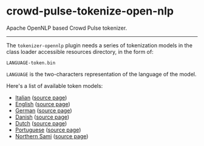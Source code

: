 crowd-pulse-tokenize-open-nlp
=============================

Apache OpenNLP based Crowd Pulse tokenizer.

-----------------------------

The `tokenizer-opennlp` plugin needs a series of tokenization models in the class loader accessible 
resources directory, in the form of:

    LANGUAGE-token.bin
    
`LANGUAGE` is the two-characters representation of the language of the model.

Here's a list of available token models:
  - [Italian](https://github.com/aciapetti/opennlp-italian-models/raw/master/models/it/it-token.bin) 
  ([source page](https://github.com/aciapetti/opennlp-italian-models))
  - [English](http://opennlp.sourceforge.net/models-1.5/en-token.bin) 
  ([source page](http://opennlp.sourceforge.net/models-1.5/))
  - [German](http://opennlp.sourceforge.net/models-1.5/de-token.bin)
  ([source page](http://opennlp.sourceforge.net/models-1.5/))
  - [Danish](http://opennlp.sourceforge.net/models-1.5/da-token.bin) 
  ([source page](http://opennlp.sourceforge.net/models-1.5/))
  - [Dutch](http://opennlp.sourceforge.net/models-1.5/nl-token.bin) 
  ([source page](http://opennlp.sourceforge.net/models-1.5/))
  - [Portuguese](http://opennlp.sourceforge.net/models-1.5/pt-token.bin) 
  ([source page](http://opennlp.sourceforge.net/models-1.5/))
  - [Northern Sami](http://opennlp.sourceforge.net/models-1.5/se-token.bin) 
  ([source page](http://opennlp.sourceforge.net/models-1.5/))
